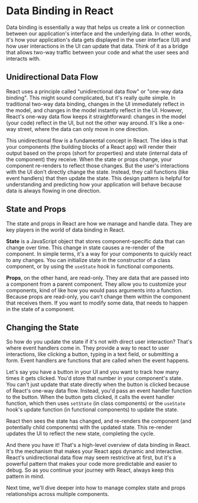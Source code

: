 # Data Binding in React

Data binding is essentially a way that helps us create a link or connection between our application's interface and the underlying data. In other words, it's how your application's data gets displayed in the user interface (UI) and how user interactions in the UI can update that data. Think of it as a bridge that allows two-way traffic between your code and what the user sees and interacts with.

## Unidirectional Data Flow

React uses a principle called "unidirectional data flow" or "one-way data binding". This might sound complicated, but it's really quite simple. In traditional two-way data binding, changes in the UI immediately reflect in the model, and changes in the model instantly reflect in the UI. However, React's one-way data flow keeps it straightforward: changes in the model (your code) reflect in the UI, but not the other way around. It's like a one-way street, where the data can only move in one direction.

This unidirectional flow is a fundamental concept in React. The idea is that your components (the building blocks of a React app) will render their output based on the props (short for properties) and state (internal data of the component) they receive. When the state or props change, your component re-renders to reflect those changes. But the user's interactions with the UI don't directly change the state. Instead, they call functions (like event handlers) that then update the state. This design pattern is helpful for understanding and predicting how your application will behave because data is always flowing in one direction.

## State and Props

The state and props in React are how we manage and handle data. They are key players in the world of data binding in React.

**State** is a JavaScript object that stores component-specific data that can change over time. This change in state causes a re-render of the component. In simple terms, it's a way for your components to quickly react to any changes. You can initialize state in the constructor of a class component, or by using the `useState` hook in functional components.

**Props**, on the other hand, are read-only. They are data that are passed into a component from a parent component. They allow you to customize your components, kind of like how you would pass arguments into a function. Because props are read-only, you can't change them within the component that receives them. If you want to modify some data, that needs to happen in the state of a component.

## Changing the State

So how do you update the state if it's not with direct user interaction? That's where event handlers come in. They provide a way to react to user interactions, like clicking a button, typing in a text field, or submitting a form. Event handlers are functions that are called when the event happens.

Let's say you have a button in your UI and you want to track how many times it gets clicked. You'd store that number in your component's state. You can't just update that state directly when the button is clicked because of React's one-way data flow. Instead, you'd pass an event handler function to the button. When the button gets clicked, it calls the event handler function, which then uses `setState` (in class components) or the `useState` hook's update function (in functional components) to update the state.

React then sees the state has changed, and re-renders the component (and potentially child components) with the updated state. This re-render updates the UI to reflect the new state, completing the cycle.

And there you have it! That's a high-level overview of data binding in React. It's the mechanism that makes your React apps dynamic and interactive. React's unidirectional data flow may seem restrictive at first, but it's a powerful pattern that makes your code more predictable and easier to debug. So as you continue your journey with React, always keep this pattern in mind.

Next time, we'll dive deeper into how to manage complex state and props relationships across multiple components.
